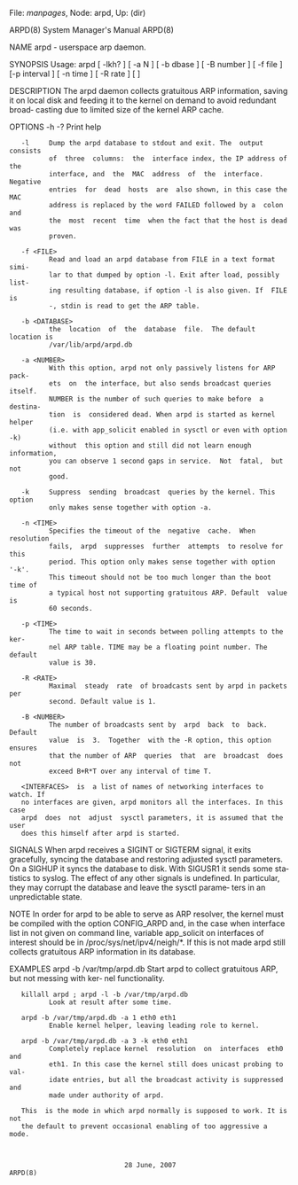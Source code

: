 File: *manpages*,  Node: arpd,  Up: (dir)

ARPD(8)                     System Manager's Manual                    ARPD(8)



NAME
       arpd - userspace arp daemon.


SYNOPSIS
       Usage:  arpd  [ -lkh? ] [ -a N ] [ -b dbase ] [ -B number ] [ -f file ]
       [-p interval ] [ -n time ] [ -R rate ] [ <INTERFACES> ]


DESCRIPTION
       The arpd daemon collects gratuitous ARP information, saving it on local
       disk  and  feeding it to the kernel on demand to avoid redundant broad‐
       casting due to limited size of the kernel ARP cache.


OPTIONS
       -h -?  Print help

       -l     Dump the arpd database to stdout and exit. The  output  consists
              of  three  columns:  the  interface index, the IP address of the
              interface, and  the  MAC  address  of  the  interface.  Negative
              entries  for  dead  hosts  are  also shown, in this case the MAC
              address is replaced by the word FAILED followed by a  colon  and
              the  most  recent  time  when the fact that the host is dead was
              proven.

       -f <FILE>
              Read and load an arpd database from FILE in a text format  simi‐
              lar to that dumped by option -l. Exit after load, possibly list‐
              ing resulting database, if option -l is also given. If  FILE  is
              -, stdin is read to get the ARP table.

       -b <DATABASE>
              the  location  of  the  database  file.  The default location is
              /var/lib/arpd/arpd.db

       -a <NUMBER>
              With this option, arpd not only passively listens for ARP  pack‐
              ets  on  the interface, but also sends broadcast queries itself.
              NUMBER is the number of such queries to make before  a  destina‐
              tion  is  considered dead. When arpd is started as kernel helper
              (i.e. with app_solicit enabled in sysctl or even with option -k)
              without  this option and still did not learn enough information,
              you can observe 1 second gaps in service.  Not  fatal,  but  not
              good.

       -k     Suppress  sending  broadcast  queries by the kernel. This option
              only makes sense together with option -a.

       -n <TIME>
              Specifies the timeout of the  negative  cache.  When  resolution
              fails,  arpd  suppresses  further  attempts  to resolve for this
              period. This option only makes sense together with option  '-k'.
              This timeout should not be too much longer than the boot time of
              a typical host not supporting gratuitous ARP. Default  value  is
              60 seconds.

       -p <TIME>
              The time to wait in seconds between polling attempts to the ker‐
              nel ARP table. TIME may be a floating point number. The  default
              value is 30.

       -R <RATE>
              Maximal  steady  rate  of broadcasts sent by arpd in packets per
              second. Default value is 1.

       -B <NUMBER>
              The number of broadcasts sent by  arpd  back  to  back.  Default
              value  is  3.  Together  with the -R option, this option ensures
              that the number of ARP  queries  that  are  broadcast  does  not
              exceed B+R*T over any interval of time T.

       <INTERFACES>  is  a list of names of networking interfaces to watch. If
       no interfaces are given, arpd monitors all the interfaces. In this case
       arpd  does  not  adjust  sysctl parameters, it is assumed that the user
       does this himself after arpd is started.

SIGNALS
       When arpd receives a SIGINT or SIGTERM  signal,  it  exits  gracefully,
       syncing  the  database  and  restoring adjusted sysctl parameters. On a
       SIGHUP it syncs the database to disk. With SIGUSR1 it sends  some  sta‐
       tistics  to  syslog.  The  effect of any other signals is undefined. In
       particular, they may corrupt the database and leave the sysctl  parame‐
       ters in an unpredictable state.

NOTE
       In  order for arpd to be able to serve as ARP resolver, the kernel must
       be compiled with the option CONFIG_ARPD and, in the case when interface
       list  in  not given on command line, variable app_solicit on interfaces
       of interest should be in /proc/sys/net/ipv4/neigh/*.  If  this  is  not
       made arpd still collects gratuitous ARP information in its database.

EXAMPLES
       arpd -b /var/tmp/arpd.db
              Start  arpd to collect gratuitous ARP, but not messing with ker‐
              nel functionality.

       killall arpd ; arpd -l -b /var/tmp/arpd.db
              Look at result after some time.

       arpd -b /var/tmp/arpd.db -a 1 eth0 eth1
              Enable kernel helper, leaving leading role to kernel.

       arpd -b /var/tmp/arpd.db -a 3 -k eth0 eth1
              Completely replace kernel  resolution  on  interfaces  eth0  and
              eth1. In this case the kernel still does unicast probing to val‐
              idate entries, but all the broadcast activity is suppressed  and
              made under authority of arpd.

       This  is the mode in which arpd normally is supposed to work. It is not
       the default to prevent occasional enabling of too aggressive a mode.



                                 28 June, 2007                         ARPD(8)
